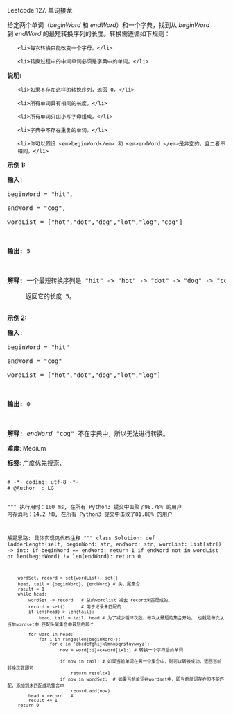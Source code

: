 Leetcode 127. 单词接龙
<p>给定两个单词（<em>beginWord&nbsp;</em>和 <em>endWord</em>）和一个字典，找到从&nbsp;<em>beginWord</em> 到&nbsp;<em>endWord</em> 的最短转换序列的长度。转换需遵循如下规则：</p>


<ol>

	<li>每次转换只能改变一个字母。</li>

	<li>转换过程中的中间单词必须是字典中的单词。</li>

</ol>



<p><strong>说明:</strong></p>



<ul>

	<li>如果不存在这样的转换序列，返回 0。</li>

	<li>所有单词具有相同的长度。</li>

	<li>所有单词只由小写字母组成。</li>

	<li>字典中不存在重复的单词。</li>

	<li>你可以假设 <em>beginWord</em> 和 <em>endWord </em>是非空的，且二者不相同。</li>

</ul>



<p><strong>示例&nbsp;1:</strong></p>



<pre><strong>输入:</strong>

beginWord = &quot;hit&quot;,

endWord = &quot;cog&quot;,

wordList = [&quot;hot&quot;,&quot;dot&quot;,&quot;dog&quot;,&quot;lot&quot;,&quot;log&quot;,&quot;cog&quot;]



<strong>输出: </strong>5



<strong>解释: </strong>一个最短转换序列是 &quot;hit&quot; -&gt; &quot;hot&quot; -&gt; &quot;dot&quot; -&gt; &quot;dog&quot; -&gt; &quot;cog&quot;,

     返回它的长度 5。

</pre>



<p><strong>示例 2:</strong></p>



<pre><strong>输入:</strong>

beginWord = &quot;hit&quot;

endWord = &quot;cog&quot;

wordList = [&quot;hot&quot;,&quot;dot&quot;,&quot;dog&quot;,&quot;lot&quot;,&quot;log&quot;]



<strong>输出:</strong>&nbsp;0



<strong>解释:</strong>&nbsp;<em>endWord</em> &quot;cog&quot; 不在字典中，所以无法进行转换。</pre>





 **难度**: Medium



 **标签**: 广度优先搜索、 





<div class="hcb_wrap">
<pre class="prism undefined-numbers lang-python" data-lang="Python"><code>
# -*- coding: utf-8 -*-
# @Author  : LG

"""
执行用时：100 ms, 在所有 Python3 提交中击败了98.78% 的用户
内存消耗：14.2 MB, 在所有 Python3 提交中击败了81.88% 的用户

解题思路:
    具体实现见代码注释
"""
class Solution:
    def ladderLength(self, beginWord: str, endWord: str, wordList: List[str]) -> int:
        if beginWord == endWord:
            return 1
        if endWord not in wordList or len(beginWord) != len(endWord):
            return 0

        wordSet, record = set(wordList), set()
        head, tail = {beginWord}, {endWord} # 头，尾集合
        result = 1
        while head:
            wordSet -= record   # 总的wordlist 减去 record未匹配成的。
            record = set()      # 用于记录未匹配的
            if len(head) > len(tail):
                head, tail = tail, head # 为了减少循环次数，每次从最短的集合开始。 也就是每次从当前wordset中 匹配头尾集合中最短的那个

            for word in head:
                for i in range(len(beginWord)):
                    for c in 'abcdefghijklmnopqrstuvwxyz':
                        now = word[:i]+c+word[i+1:] # 转换一个字符后的单词

                        if now in tail: # 如果当前单词在另一个集合中，则可以转换成功，返回当前转换次数即可
                            return result+1
                        if now in wordSet:  # 如果当前单词在wordset中，即当前单词存在但不能匹配，添加到未匹配成功集合中
                            record.add(now)
            head = record   #
            result += 1
        return 0
</code></pre></div>
